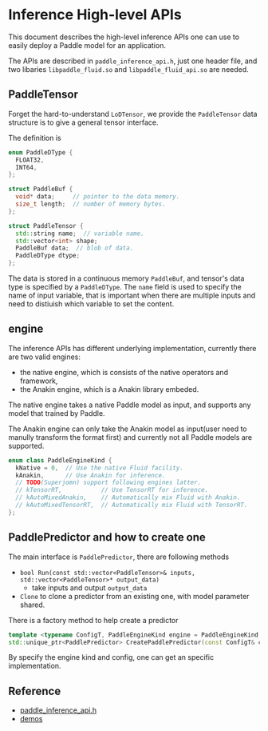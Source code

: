 # Inference High-level APIs
This document describes the high-level inference APIs one can use to easily deploy a Paddle model for an application.

The APIs are described in `paddle_inference_api.h`, just one header file, and two libaries `libpaddle_fluid.so` and `libpaddle_fluid_api.so` are needed.

## PaddleTensor
Forget the hard-to-understand `LoDTensor`, 
we provide the `PaddleTensor` data structure is to give a general tensor interface.

The definition is 

```c++
enum PaddleDType {
  FLOAT32,
  INT64,
};

struct PaddleBuf {
  void* data;     // pointer to the data memory.
  size_t length;  // number of memory bytes.
};

struct PaddleTensor {
  std::string name;  // variable name.
  std::vector<int> shape;
  PaddleBuf data;  // blob of data.
  PaddleDType dtype;
};
```

The data is stored in a continuous memory `PaddleBuf`, and tensor's data type is specified by a `PaddleDType`. 
The `name` field is used to specify the name of input variable, 
that is important when there are multiple inputs and need to distiuish which variable to set the content.

## engine
The inference APIs has different underlying implementation, currently there are two valid engines:

- the native engine, which is consists of the native operators and framework,
- the Anakin engine, which is a Anakin library embeded.

The native engine takes a native Paddle model as input, and supports any model that trained by Paddle.

The Anakin engine can only take the Anakin model as input(user need to manully transform the format first) and currently not all Paddle models are supported.

```c++
enum class PaddleEngineKind {
  kNative = 0,  // Use the native Fluid facility.
  kAnakin,      // Use Anakin for inference.
  // TODO(Superjomn) support following engines latter.
  // kTensorRT,           // Use TensorRT for inference.
  // kAutoMixedAnakin,    // Automatically mix Fluid with Anakin.
  // kAutoMixedTensorRT,  // Automatically mix Fluid with TensorRT.
};
```

## PaddlePredictor and how to create one
The main interface is `PaddlePredictor`, there are following methods 

- `bool Run(const std::vector<PaddleTensor>& inputs, std::vector<PaddleTensor>* output_data)`
  - take inputs and output `output_data`
- `Clone` to clone a predictor from an existing one, with model parameter shared.

There is a factory method to help create a predictor

```c++
template <typename ConfigT, PaddleEngineKind engine = PaddleEngineKind::kNative>
std::unique_ptr<PaddlePredictor> CreatePaddlePredictor(const ConfigT& config);
```

By specify the engine kind and config, one can get an specific implementation.

## Reference

- [paddle_inference_api.h](./paddle_inference_api.h)
- [demos](./demo)
